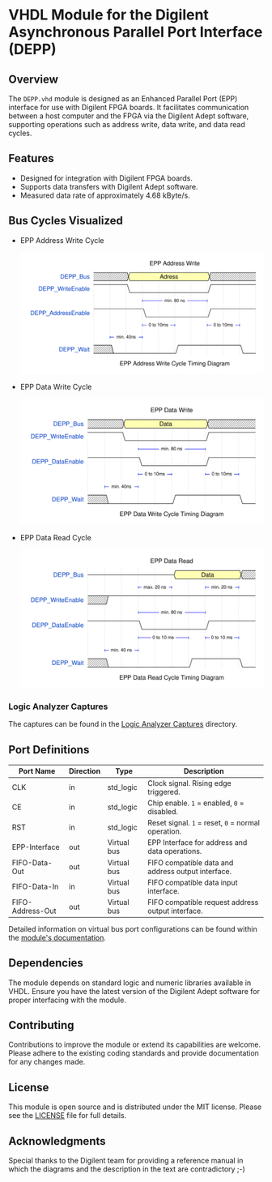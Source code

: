 # VHDL Module for the Digilent Asynchronous Parallel Port Interface (DEPP)

## Overview

The `DEPP.vhd` module is designed as an Enhanced Parallel Port (EPP) interface for use with Digilent FPGA boards. It facilitates communication between a host computer and the FPGA via the Digilent Adept software, supporting operations such as address write, data write, and data read cycles.

## Features

- Designed for integration with Digilent FPGA boards.
- Supports data transfers with Digilent Adept software.
- Measured data rate of approximately 4.68 kByte/s.

## Bus Cycles Visualized

- EPP Address Write Cycle

  ![Waveform of the EPP Address Write Cycle](docs/DEPP/wavedrom_HWwR0.svg "EPP Address Write")

- EPP Data Write Cycle

  ![Waveform of the EPP Data Write Cycle](docs/DEPP/wavedrom_ypdi1.svg "EPP Data Write")

- EPP Data Read Cycle

  ![Waveform of the EPP Data Read Cycle](docs/DEPP/wavedrom_91sO2.svg "EPP Data Read")

### Logic Analyzer Captures

The captures can be found in the [Logic Analyzer Captures](docs/Logic%20Analyzer%20Captures/Logic%20Analyzer%20Captures.md) directory.

## Port Definitions

| Port Name        | Direction | Type        | Description                                        |
| ---------------- | --------- | ----------- | -------------------------------------------------- |
| CLK              | in        | std_logic   | Clock signal. Rising edge triggered.               |
| CE               | in        | std_logic   | Chip enable. `1` = enabled, `0` = disabled.        |
| RST              | in        | std_logic   | Reset signal. `1` = reset, `0` = normal operation. |
| EPP-Interface    | out       | Virtual bus | EPP Interface for address and data operations.     |
| FIFO-Data-Out    | out       | Virtual bus | FIFO compatible data and address output interface. |
| FIFO-Data-In     | in        | Virtual bus | FIFO compatible data input interface.              |
| FIFO-Address-Out | out       | Virtual bus | FIFO compatible request address output interface.  |

Detailed information on virtual bus port configurations can be found within the [module's documentation](docs/DEPP/DEPP.md).

## Dependencies

The module depends on standard logic and numeric libraries available in VHDL. Ensure you have the latest version of the Digilent Adept software for proper interfacing with the module.

## Contributing

Contributions to improve the module or extend its capabilities are welcome. Please adhere to the existing coding standards and provide documentation for any changes made.

## License

This module is open source and is distributed under the MIT license. Please see the [LICENSE](LICENSE) file for full details.

## Acknowledgments

Special thanks to the Digilent team for providing a reference manual in which the diagrams and the description in the text are contradictory ;-)
